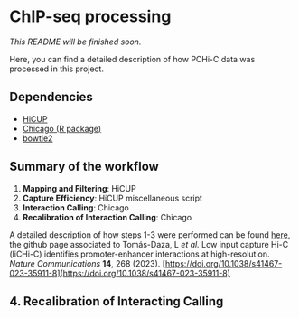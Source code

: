 # ChIP-seq processing

*This README will be finished soon.*

Here, you can find a detailed description of how PCHi-C data was processed in this project.

## Dependencies

* [HiCUP]()
* [Chicago (R package)]()
* [bowtie2]()


## Summary of the workflow

1. **Mapping and Filtering**: HiCUP
2. **Capture Efficiency**: HiCUP miscellaneous script
3. **Interaction Calling**: Chicago
4. **Recalibration of Interaction Calling**: Chicago



A detailed description of how steps 1-3 were performed can be found [here](https://github.com/JavierreLab/liCHiC/tree/main/1.liCHiC%20Processing), the github page associated to Tomás-Daza, L *et al.* Low input capture Hi-C (liCHi-C) identifies promoter-enhancer interactions at high-resolution. *Nature Communications* **14**, 268 (2023). [https://doi.org/10.1038/s41467-023-35911-8](https://doi.org/10.1038/s41467-023-35911-8)

## 4. Recalibration of Interacting Calling

